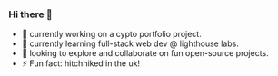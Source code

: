 ### Hi there 👋

- 🔭  currently working on a cypto portfolio project.
- 🌱  currently learning full-stack web dev @ lighthouse labs.
- 👯  looking to explore and collaborate on fun open-source projects.
- ⚡ Fun fact: hitchhiked in the uk!

<!--
**dantan123/dantan123** is a ✨ _special_ ✨ repository because its `README.md` (this file) appears on your GitHub profile.

Here are some ideas to get you started:
- 🤔 I’m looking for help with ...
- 💬 Ask me about ...
- 📫 How to reach me: ...
- 😄 Pronouns: ...
-->
